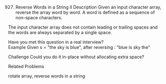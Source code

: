 927. Reverse Words in a String II
Description
Given an input character array, reverse the array word by word. A word is defined as a sequence of non-space characters.

The input character array does not contain leading or trailing spaces and the words are always separated by a single space.

Have you met this question in a real interview?  
Example
Given s = "the sky is blue",
after reversing : "blue is sky the"

Challenge
Could you do it in-place without allocating extra space?

Related Problems

rotate array, reverse words in a string
